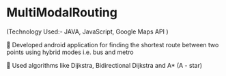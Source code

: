 # MultiModalRouting
(Technology Used:- JAVA, JavaScript, Google Maps API )

 Developed android application for finding the shortest route between two points using hybrid modes i.e. bus and metro

 Used algorithms like Dijkstra, Bidirectional Dijkstra and A* (A - star)
